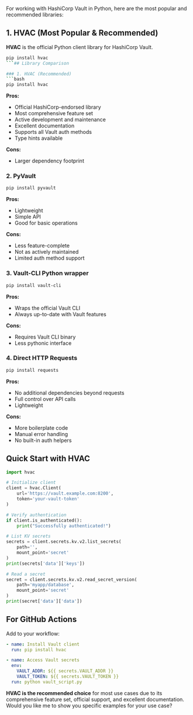 For working with HashiCorp Vault in Python, here are the most popular and recommended libraries:

## 1. HVAC (Most Popular & Recommended)

**HVAC** is the official Python client library for HashiCorp Vault.

```bash
pip install hvac
```## Library Comparison

### 1. HVAC (Recommended)
```bash
pip install hvac
```

**Pros:**
- Official HashiCorp-endorsed library
- Most comprehensive feature set
- Active development and maintenance
- Excellent documentation
- Supports all Vault auth methods
- Type hints available

**Cons:**
- Larger dependency footprint

### 2. PyVault
```bash
pip install pyvault
```

**Pros:**
- Lightweight
- Simple API
- Good for basic operations

**Cons:**
- Less feature-complete
- Not as actively maintained
- Limited auth method support

### 3. Vault-CLI Python wrapper
```bash
pip install vault-cli
```

**Pros:**
- Wraps the official Vault CLI
- Always up-to-date with Vault features

**Cons:**
- Requires Vault CLI binary
- Less pythonic interface

### 4. Direct HTTP Requests
```bash
pip install requests
```

**Pros:**
- No additional dependencies beyond requests
- Full control over API calls
- Lightweight

**Cons:**
- More boilerplate code
- Manual error handling
- No built-in auth helpers

## Quick Start with HVAC

```python
import hvac

# Initialize client
client = hvac.Client(
    url='https://vault.example.com:8200',
    token='your-vault-token'
)

# Verify authentication
if client.is_authenticated():
    print("Successfully authenticated!")

# List KV secrets
secrets = client.secrets.kv.v2.list_secrets(
    path='',
    mount_point='secret'
)
print(secrets['data']['keys'])

# Read a secret
secret = client.secrets.kv.v2.read_secret_version(
    path='myapp/database',
    mount_point='secret'
)
print(secret['data']['data'])
```

## For GitHub Actions

Add to your workflow:
```yaml
- name: Install Vault client
  run: pip install hvac

- name: Access Vault secrets
  env:
    VAULT_ADDR: ${{ secrets.VAULT_ADDR }}
    VAULT_TOKEN: ${{ secrets.VAULT_TOKEN }}
  run: python vault_script.py
```

**HVAC is the recommended choice** for most use cases due to its comprehensive feature set, official support, and excellent documentation. Would you like me to show you specific examples for your use case?
